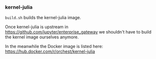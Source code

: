 ### kernel-julia

`build.sh` builds the kernel-julia image.

Once kernel-julia is upstream in https://github.com/jupyter/enterprise_gateway we shouldn't have to build the kernel image ourselves anymore.

In the meanwhile the Docker image is listed here: https://hub.docker.com/r/orchest/kernel-julia
